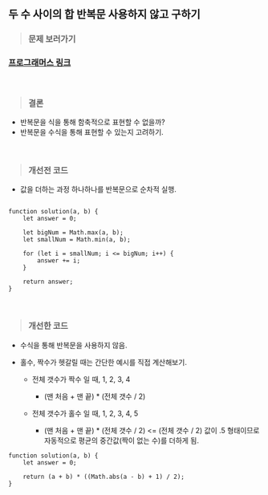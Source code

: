 ## 두 수 사이의 합 반복문 사용하지 않고 구하기

> ### 문제 보러가기

### [프로그래머스 링크](https://programmers.co.kr/learn/courses/30/lessons/68644)

<br />

> ### 결론

- 반복문을 식을 통해 함축적으로 표현할 수 없을까?
- 반복문을 수식을 통해 표현할 수 있는지 고려하기.

<br />

> ### 개선전 코드

- 값을 더하는 과정 하나하나를 반복문으로 순차적 실행.

```

function solution(a, b) {
    let answer = 0;
    
    let bigNum = Math.max(a, b);
    let smallNum = Math.min(a, b);
    
    for (let i = smallNum; i <= bigNum; i++) {
        answer += i;
    }
    
    return answer;
}

```

<br />

> ### 개선한 코드

- 수식을 통해 반복문을 사용하지 않음.
- 홀수, 짝수가 헷갈릴 때는 간단한 예시를 직접 계산해보기.
    
    - 전체 갯수가 짝수 일 때, 1, 2, 3, 4
      - (맨 처음 + 맨 끝) * (전체 갯수 / 2) 

    - 전체 갯수가 홀수 일 때, 1, 2, 3, 4, 5
      - (맨 처음 + 맨 끝) * (전체 갯수 / 2)    <= (전체 갯수 / 2) 값이 .5 형태이므로 자동적으로 평균의 중간값(짝이 없는 수)를 더하게 됨.

```
function solution(a, b) {
    let answer = 0;
    
    return (a + b) * ((Math.abs(a - b) + 1) / 2);
}

```
